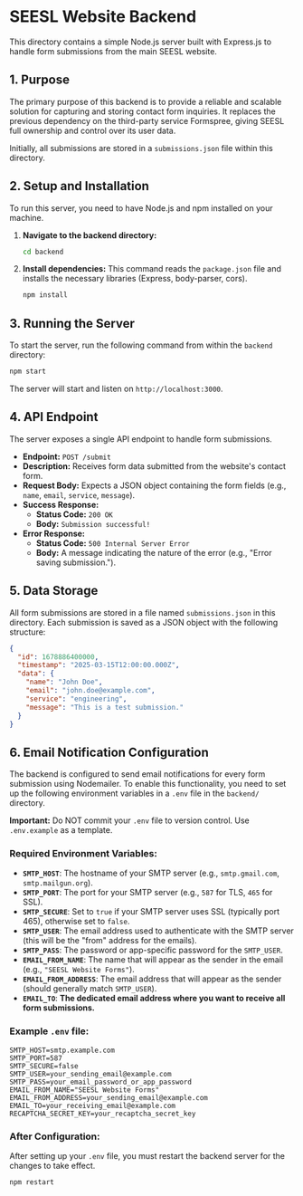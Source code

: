 # SEESL Website Backend

This directory contains a simple Node.js server built with Express.js to handle form submissions from the main SEESL website.

## 1. Purpose

The primary purpose of this backend is to provide a reliable and scalable solution for capturing and storing contact form inquiries. It replaces the previous dependency on the third-party service Formspree, giving SEESL full ownership and control over its user data.

Initially, all submissions are stored in a `submissions.json` file within this directory.

## 2. Setup and Installation

To run this server, you need to have Node.js and npm installed on your machine.

1.  **Navigate to the backend directory:**
    ```bash
    cd backend
    ```

2.  **Install dependencies:**
    This command reads the `package.json` file and installs the necessary libraries (Express, body-parser, cors).
    ```bash
    npm install
    ```

## 3. Running the Server

To start the server, run the following command from within the `backend` directory:

```bash
npm start
```

The server will start and listen on `http://localhost:3000`.

## 4. API Endpoint

The server exposes a single API endpoint to handle form submissions.

*   **Endpoint:** `POST /submit`
*   **Description:** Receives form data submitted from the website's contact form.
*   **Request Body:** Expects a JSON object containing the form fields (e.g., `name`, `email`, `service`, `message`).
*   **Success Response:**
    *   **Status Code:** `200 OK`
    *   **Body:** `Submission successful!`
*   **Error Response:**
    *   **Status Code:** `500 Internal Server Error`
    *   **Body:** A message indicating the nature of the error (e.g., "Error saving submission.").

## 5. Data Storage

All form submissions are stored in a file named `submissions.json` in this directory. Each submission is saved as a JSON object with the following structure:

```json
{
  "id": 1678886400000,
  "timestamp": "2025-03-15T12:00:00.000Z",
  "data": {
    "name": "John Doe",
    "email": "john.doe@example.com",
    "service": "engineering",
    "message": "This is a test submission."
  }
}
```

## 6. Email Notification Configuration

The backend is configured to send email notifications for every form submission using Nodemailer. To enable this functionality, you need to set up the following environment variables in a `.env` file in the `backend/` directory.

**Important:** Do NOT commit your `.env` file to version control. Use `.env.example` as a template.

### Required Environment Variables:

*   **`SMTP_HOST`**: The hostname of your SMTP server (e.g., `smtp.gmail.com`, `smtp.mailgun.org`).
*   **`SMTP_PORT`**: The port for your SMTP server (e.g., `587` for TLS, `465` for SSL).
*   **`SMTP_SECURE`**: Set to `true` if your SMTP server uses SSL (typically port 465), otherwise set to `false`.
*   **`SMTP_USER`**: The email address used to authenticate with the SMTP server (this will be the "from" address for the emails).
*   **`SMTP_PASS`**: The password or app-specific password for the `SMTP_USER`.
*   **`EMAIL_FROM_NAME`**: The name that will appear as the sender in the email (e.g., `"SEESL Website Forms"`).
*   **`EMAIL_FROM_ADDRESS`**: The email address that will appear as the sender (should generally match `SMTP_USER`).
*   **`EMAIL_TO`**: **The dedicated email address where you want to receive all form submissions.**

### Example `.env` file:

```
SMTP_HOST=smtp.example.com
SMTP_PORT=587
SMTP_SECURE=false
SMTP_USER=your_sending_email@example.com
SMTP_PASS=your_email_password_or_app_password
EMAIL_FROM_NAME="SEESL Website Forms"
EMAIL_FROM_ADDRESS=your_sending_email@example.com
EMAIL_TO=your_receiving_email@example.com
RECAPTCHA_SECRET_KEY=your_recaptcha_secret_key
```

### After Configuration:

After setting up your `.env` file, you must restart the backend server for the changes to take effect.

```bash
npm restart
```